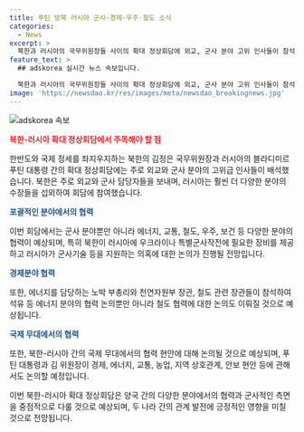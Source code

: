 ```yaml
---
title: 푸틴 방북 러시아 군사·경제·우주·철도 소식
categories:
  - News
excerpt: >
  북한과 러시아의 국무위원장들 사이의 확대 정상회담에 외교, 군사 분야 고위 인사들이 참석. 북한은 주로 외교, 군사 대표들을 보냈으며 러시아는 훨씬 다양한 분야의 수장들을 보냄. 회담에서는 군사 분야 협력을 논의하고, 러시아가 북한에 다양한 분야의 협력을 제공할 것으로 전망됨. 특히 군사 기술 지원, 우주기술 발전, 경제, 에너지 협력 등이 주요 의제로 다뤄질 것으로 예상됨.
feature_text: >
  ## adskorea 실시간 뉴스 속보입니다.

  북한과 러시아의 국무위원장들 사이의 확대 정상회담에 외교, 군사 분야 고위 인사들이 참석. 북한은 주로 외교, 군사 대표들을 보냈으며 러시아는 훨씬 다양한 분야의 수장들을 보냄. 회담에서는 군사 분야 협력을 논의하고, 러시아가 북한에 다양한 분야의 협력을 제공할 것으로 전망됨. 특히 군사 기술 지원, 우주기술 발전, 경제, 에너지 협력 등이 주요 의제로 다뤄질 것으로 예상됨.
image: 'https://newsdao.kr/res/images/meta/newsdao_breakingnews.jpg'
---
```


<p><img src="https://newsdao.kr/res/images/meta/newsdao_breakingnews.jpg" alt="adskorea 속보" /></p>

<p><b><span style="color: #ee2323;">북한-러시아 확대 정상회담에서 주목해야 할 점</span></b></p>

<p>한반도와 국제 정세를 좌지우지하는 북한의 김정은 국무위원장과 러시아의 블라디미르 푸틴 대통령 간의 확대 정상회담에는 주로 외교와 군사 분야의 고위급 인사들이 배석했습니다. 북한은 주로 외교와 군사 담당자들을 보내며, 러시아는 훨씬 더 다양한 분야의 수장들을 섭외하여 회담에 참여했습니다.</p>

<p><b><span style="color: #1a5490;">포괄적인 분야에서의 협력</span></b></p>

<p>이번 회담에서는 군사 분야뿐만 아니라 에너지, 교통, 철도, 우주, 보건 등 다양한 분야의 협력이 예상되며, 특히 북한이 러시아에 우크라이나 특별군사작전에 필요한 장비를 제공하고 러시아가 군사기술 등을 지원하는 의혹에 대한 논의가 진행될 전망입니다.</p>

<p><b><span style="color: #1a5490;">경제분야 협력</span></b></p>

<p>또한, 에너지를 담당하는 노박 부총리와 천연자원부 장관, 철도 관련 장관들이 참석하여 석유 등 에너지 분야의 협력 논의뿐만 아니라 철도 협력에 대한 논의도 이뤄질 것으로 예상됩니다.</p>

<p><b><span style="color: #1a5490;">국제 무대에서의 협력</span></b></p>

<p>또한, 북한-러시아 간의 국제 무대에서의 협력 현안에 대해 논의될 것으로 예상되며, 푸틴 대통령과 김 위원장이 경제, 에너지, 교통, 농업, 지역 상호관계, 안보 현안 등에 관해서도 논의할 예정입니다.</p>

<p>이번 북한-러시아 확대 정상회담은 양국 간의 다양한 분야에서의 협력과 군사적인 측면을 중점적으로 다룰 것으로 예상되며, 두 나라 간의 관계 발전에 긍정적인 영향을 미칠 것으로 전망됩니다.</p>

